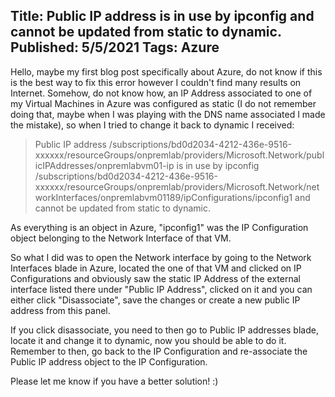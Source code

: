 Title: Public IP address is in use by ipconfig and cannot be updated from static to dynamic.
Published: 5/5/2021
Tags: Azure
---

Hello, maybe my first blog post specifically about Azure, do not know if this is the best way to fix this error however I couldn't find many results on Internet.
Somehow, do not know how, an IP Address associated to one of my Virtual Machines in Azure was configured as static (I do not remember doing that, maybe when I was playing with the DNS name associated I made the mistake), so when I tried to change it back to dynamic I received:

> Public IP address /subscriptions/bd0d2034-4212-436e-9516-xxxxxx/resourceGroups/onpremlab/providers/Microsoft.Network/publicIPAddresses/onpremlabvm01-ip is in use by ipconfig /subscriptions/bd0d2034-4212-436e-9516-xxxxxx/resourceGroups/onpremlab/providers/Microsoft.Network/networkInterfaces/onpremlabvm01189/ipConfigurations/ipconfig1 and cannot be updated from static to dynamic.

As everything is an object in Azure, "ipconfig1" was the IP Configuration object belonging to the Network Interface of that VM.

So what I did was to open the Network interface by going to the Network Interfaces blade in Azure, located the one of that VM and clicked on IP Configurations and obviously saw the static IP Address of the external interface listed there under "Public IP Address", clicked on it and you can either click "Disassociate", save the changes or create a new public IP address from this panel.

If you click disassociate, you need to then go to Public IP addresses blade, locate it and change it to dynamic, now you should be able to do it. Remember to then, go back to the IP Configuration and re-associate the Public IP address object to the IP Configuration.

Please let me know if you have a better solution! :)